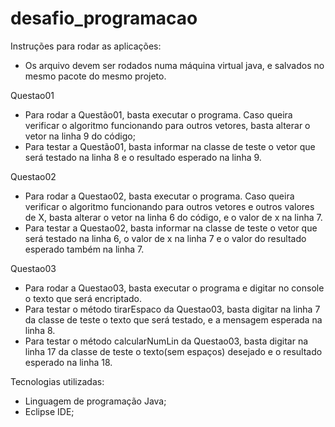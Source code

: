 # desafio_programacao
Instruções para rodar as aplicações:
* Os arquivo devem ser rodados numa máquina virtual java, e salvados no mesmo pacote do mesmo projeto.

Questao01
* Para rodar a Questão01, basta executar o programa. Caso queira verificar o algoritmo funcionando para outros vetores, basta alterar o vetor na linha 9 do código;
* Para testar a Questão01, basta informar na classe de teste o vetor que será testado na linha 8 e o resultado esperado na linha 9.

Questao02
* Para rodar a Questao02, basta executar o programa. Caso queira verificar o algoritmo funcionando para outros vetores e outros valores de X, basta alterar o vetor na linha 6 do código, e o valor de x na linha 7.
* Para testar a Questao02, basta informar na classe de teste o vetor que será testado na linha 6, o valor de x na linha 7 e o valor do resultado esperado também na linha 7.

Questao03
* Para rodar a Questao03, basta executar o programa e digitar no console o texto que será encriptado. 
* Para testar o método tirarEspaco da Questao03, basta digitar na linha 7 da classe de teste o texto que será testado, e a mensagem esperada na linha 8.
* Para testar o método calcularNumLin da Questao03, basta digitar na linha 17 da classe de teste o texto(sem espaços) desejado e o resultado esperado na linha 18.

Tecnologias utilizadas:
* Linguagem de programação Java;
* Eclipse IDE;
